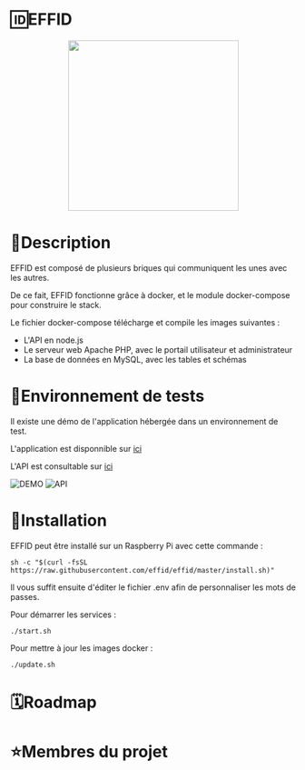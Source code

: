 # 🆔EFFID
<p align="center">
  <img src="https://github.com/effid/effid/blob/master/effid_logo.jpg" width="300">
</p>

# 📄Description

EFFID est composé de plusieurs briques qui communiquent les unes avec les autres.

De ce fait, EFFID fonctionne grâce à docker, et le module docker-compose pour construire le stack.

Le fichier docker-compose télécharge et compile les images suivantes :

- L'API en node.js
- Le serveur web Apache PHP, avec le portail utilisateur et administrateur
- La base de données en MySQL, avec les tables et schémas

# 🔬Environnement de tests

Il existe une démo de l'application hébergée dans un environnement de test.

L'application est disponnible sur [ici](https://effid.apollonian.fr)

L'API est consultable sur [ici](https://api.apollonian.fr/users)

![DEMO](https://img.shields.io/website?down_color=red&down_message=Hors%20ligne&up_color=green&up_message=En%20ligne&url=https%3A%2F%2Feffid.apollonian.fr)
![API](https://img.shields.io/website?down_color=red&down_message=Hors%20ligne&up_color=green&up_message=En%20ligne&url=https%3A%2F%2Fapi.apollonian.fr)

# 🚀Installation

EFFID peut être installé sur un Raspberry Pi avec cette commande :

```shell
sh -c "$(curl -fsSL https://raw.githubusercontent.com/effid/effid/master/install.sh)"
```

Il vous suffit ensuite d'éditer le fichier .env afin de personnaliser les mots de passes.

Pour démarrer les services :

```shell
./start.sh
```

Pour mettre à jour les images docker :
```shell
./update.sh
```
# 🗓Roadmap

# ⭐️Membres du projet
